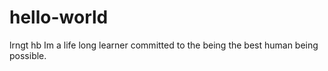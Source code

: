 # hello-world
lrngt hb
Im a life long learner committed to the being the best human being possible.
